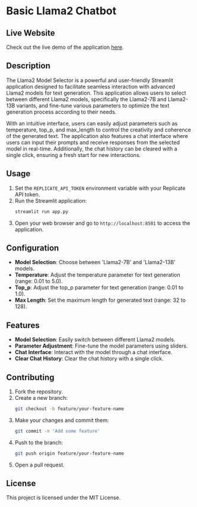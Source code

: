 # Basic Llama2 Chatbot

## Live Website
Check out the live demo of the application [here]([https://basic-chatbot-wc855dddg3pc2dhdwywq2r.streamlit.app/]).


## Description
The Llama2 Model Selector is a powerful and user-friendly Streamlit application designed to facilitate seamless interaction with advanced Llama2 models for text generation. This application allows users to select between different Llama2 models, specifically the Llama2-7B and Llama2-13B variants, and fine-tune various parameters to optimize the text generation process according to their needs.

With an intuitive interface, users can easily adjust parameters such as temperature, top_p, and max_length to control the creativity and coherence of the generated text. The application also features a chat interface where users can input their prompts and receive responses from the selected model in real-time. Additionally, the chat history can be cleared with a single click, ensuring a fresh start for new interactions.


## Usage
1. Set the `REPLICATE_API_TOKEN` environment variable with your Replicate API token.
2. Run the Streamlit application:
    ```sh
    streamlit run app.py
    ```
3. Open your web browser and go to `http://localhost:8501` to access the application.

## Configuration
- **Model Selection**: Choose between 'Llama2-7B' and 'Llama2-13B' models.
- **Temperature**: Adjust the temperature parameter for text generation (range: 0.01 to 5.0).
- **Top_p**: Adjust the top_p parameter for text generation (range: 0.01 to 1.0).
- **Max Length**: Set the maximum length for generated text (range: 32 to 128).

## Features
- **Model Selection**: Easily switch between different Llama2 models.
- **Parameter Adjustment**: Fine-tune the model parameters using sliders.
- **Chat Interface**: Interact with the model through a chat interface.
- **Clear Chat History**: Clear the chat history with a single click.

## Contributing
1. Fork the repository.
2. Create a new branch:
    ```sh
    git checkout -b feature/your-feature-name
    ```
3. Make your changes and commit them:
    ```sh
    git commit -m 'Add some feature'
    ```
4. Push to the branch:
    ```sh
    git push origin feature/your-feature-name
    ```
5. Open a pull request.

## License
This project is licensed under the MIT License.
